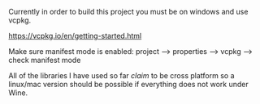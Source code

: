 Currently in order to build this project you must be on windows and use vcpkg.

https://vcpkg.io/en/getting-started.html

Make sure manifest mode is enabled: 
project --> properties --> vcpkg --> check manifest mode

All of the libraries I have used so far *claim* to be cross platform so a linux/mac version should be possible if everything does not work under Wine.


